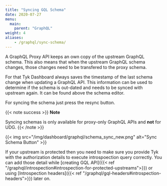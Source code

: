 ```yaml
---
title: "Syncing GQL Schema"
date: 2020-07-27
menu:
  main:
    parent: "GraphQL"
weight: 4
aliases:
    - /graphql/sync-schema/
---
```


A GraphQL Proxy API keeps an own copy of the upstream GraphQL schema. This also means that when the upstream GraphQL schema changes, those changes need to be transfered to the proxy schema.

For that Tyk Dashboard always saves the timestamp of the last schema change when updating a GraphQL API. This information can be used to determine if the schema is out-dated and needs to be synced with upstream again. It can be found above the schema editor.

For syncing the schema just press the resync button.

{{< note success >}}
**Note**  

Syncing schemas is only available for proxy-only GraphQL APIs and **not** for UDG.
{{< /note >}}

 {{< img src="/img/dashboard/graphql/schema_sync_new.png" alt="Sync Schema Button" >}}

 If your upstream is protected then you need to make sure you provide Tyk with the authorization details to execute introspoection query correctly. You can add those detail while [creating GQL API]({{< ref "/graphql/introspection#introspection-for-protected-upstreams">}}) or using [Introspection headers]({{< ref "/graphql/gql-headers#introspection-headers">}}) later on.